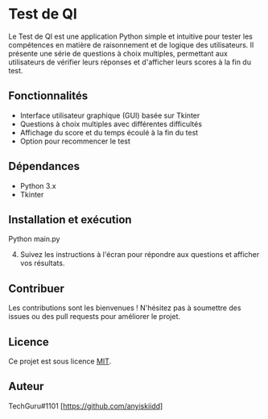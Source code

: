 # Test de QI

Le Test de QI est une application Python simple et intuitive pour tester les compétences en matière de raisonnement et de logique des utilisateurs. Il présente une série de questions à choix multiples, permettant aux utilisateurs de vérifier leurs réponses et d'afficher leurs scores à la fin du test.

## Fonctionnalités

- Interface utilisateur graphique (GUI) basée sur Tkinter
- Questions à choix multiples avec différentes difficultés
- Affichage du score et du temps écoulé à la fin du test
- Option pour recommencer le test

## Dépendances

- Python 3.x
- Tkinter

## Installation et exécution

Python main.py


4. Suivez les instructions à l'écran pour répondre aux questions et afficher vos résultats.

## Contribuer

Les contributions sont les bienvenues ! N'hésitez pas à soumettre des issues ou des pull requests pour améliorer le projet.

## Licence

Ce projet est sous licence [MIT](LICENSE).

## Auteur

TechGuru#1101 [https://github.com/anyiskiidd]


